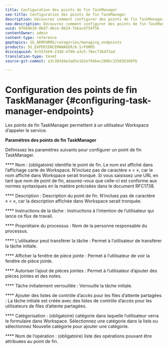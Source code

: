 ```yaml
---
title: Configuration des points de fin TaskManager
seo-title: Configuration des points de fin TaskManager
description: Découvrez comment configurer des points de fin TaskManager.
seo-description: Découvrez comment configurer des points de fin TaskManager.
uuid: 07604b10-0bd7-4bce-9624-7ebac4754f56
contentOwner: admin
content-type: reference
geptopics: SG_AEMFORMS/categories/managing_endpoints
products: SG_EXPERIENCEMANAGER/6.5/FORMS
discoiquuid: 9c55feb9-23d8-4798-a3c5-70ec736df3ad
translation-type: tm+mt
source-git-commit: a3c303d4e3a85e1b2e794bec2006c335056309fb

---
```



# Configuration des points de fin TaskManager {#configuring-task-manager-endpoints}

Les points de fin TaskManager permettent à un utilisateur Workspace d’appeler le service.

**Paramètres des points de fin TaskManager**

Définissez les paramètres suivants pour configurer un point de fin TaskManager.

**** Nom : (obligatoire) identifie le point de fin. Le nom est affiché dans l’affichage carte de Workspace. N’incluez pas de caractère « &lt; », car le nom affiché dans Workspace serait tronqué. Si vous saisissez une URL en tant que nom de point de fin, assurez-vous que celle-ci est conforme aux normes syntaxiques en la matière précisées dans le document RFC1738.

**** Description : Description du point de fin. N’incluez pas de caractère « &lt; », car la description affichée dans Workspace serait tronquée.

**** Instructions de la tâche : Instructions à l’intention de l’utilisateur qui lance ce flux de travail.

**** Propriétaire du processus : Nom de la personne responsable du processus.

**** L’utilisateur peut transférer la tâche : Permet à l’utilisateur de transférer la tâche initiale.

**** Afficher la fenêtre de pièce jointe : Permet à l’utilisateur de voir la fenêtre de pièce jointe.

**** Autoriser l’ajout de pièces jointes : Permet à l’utilisateur d’ajouter des pièces jointes et des notes.

**** Tâche initialement verrouillée : Verrouille la tâche initiale.

**** Ajouter des listes de contrôle d’accès pour les files d’attente partagées : La tâche initiale est créée avec des listes de contrôle d’accès pour les utilisateurs de files d’attente partagées.

**** Catégorisation : (obligatoire) catégorie dans laquelle l’utilisateur verra le formulaire dans Workspace. Sélectionnez une catégorie dans la liste ou sélectionnez Nouvelle catégorie pour ajouter une catégorie.

**** Nom de l’opération : (obligatoire) liste des opérations pouvant être attribuées au point de fin.
